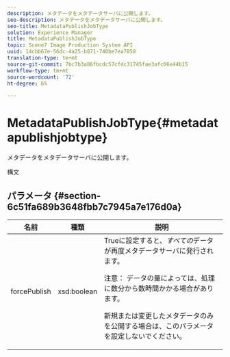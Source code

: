 ```yaml
---
description: メタデータをメタデータサーバに公開します。
seo-description: メタデータをメタデータサーバに公開します。
seo-title: MetadataPublishJobType
solution: Experience Manager
title: MetadataPublishJobType
topic: Scene7 Image Production System API
uuid: 14cbb67e-56dc-4a25-b871-740be7ea7858
translation-type: tm+mt
source-git-commit: 7bc7b3a86fbcdc57cfdc31745fae3afc06e44b15
workflow-type: tm+mt
source-wordcount: '72'
ht-degree: 6%

---
```



# MetadataPublishJobType{#metadatapublishjobtype}

メタデータをメタデータサーバに公開します。

構文

## パラメータ {#section-6c51fa689b3648fbb7c7945a7e176d0a}

<table id="table_23B5CFC5C3F946F9AFDB6A83A1AAB7AF"> 
 <thead> 
  <tr> 
   <th colname="col1" class="entry"> 名前 </th> 
   <th colname="col2" class="entry"> 種類 </th> 
   <th colname="col3" class="entry"> 説明 </th> 
  </tr> 
 </thead>
 <tbody> 
  <tr> 
   <td colname="col1"> <span class="codeph"> <span class="varname"> forcePublish</span> </span> </td> 
   <td colname="col2"> <span class="codeph"> xsd:boolean</span> </td> 
   <td colname="col3"><span class="codeph"> True</span>に設定すると、<i>すべての</i>データが再度メタデータサーバに発行されます。 <p>注意： データの量によっては、処理に数分から数時間かかる場合があります。 </p><p>新規または変更したメタデータのみを公開する場合は、このパラメータを設定しないでください。 </p></td> 
  </tr> 
 </tbody> 
</table>

